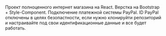 Проект полноценного интернет магазина на React.
Верстка на Bootstrap + Style-Component.
Подключение платежной системы PayPal. 
ID PayPal отключены в целях безопастности, если нужно клонируйти репозиторий и настраивайте под свои идентификационные данные и все будет работать.